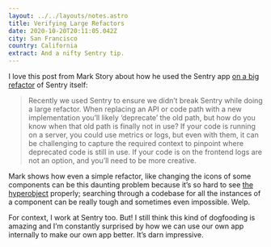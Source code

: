 ```yaml
---
layout: ../../layouts/notes.astro
title: Verifying Large Refactors
date: 2020-10-20T20:11:05.042Z
city: San Francisco
country: California
extract: And a nifty Sentry tip.
---
```


I love this post from Mark Story about how he used the Sentry app [on a big refactor](https://blog.sentry.io/2020/10/20/verifying-large-refactors-in-production-with-sentry) of Sentry itself:

> Recently we used Sentry to ensure we didn’t break Sentry while doing a large refactor. When replacing an API or code path with a new implementation you’ll likely ‘deprecate’ the old path, but how do you know when that old path is finally not in use? If your code is running on a server, you could use metrics or logs, but even with them, it can be challenging to capture the required context to pinpoint where deprecated code is still in use. If your code is on the frontend logs are not an option, and you’ll need to be more creative.

Mark shows how even a simple refactor, like changing the icons of some components can be this daunting problem because it’s so hard to see [the hyperobject](https://www.robinrendle.com/essays/systems-mistakes-and-the-sea) properly; searching through a codebase for all the instances of a component can be really tough and sometimes even impossible. Welp.

For context, I work at Sentry too. But! I still think this kind of dogfooding is amazing and I’m constantly surprised by how we can use our own app internally to make our own app better. It’s darn impressive.
